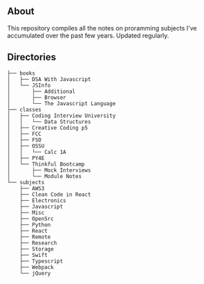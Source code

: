 ## About
This repository compiles all the notes on proramming subjects I've accumulated over the past few years. Updated regularly.

## Directories

```bash:contents
├── books
│   ├── DSA With Javascript
│   └── JSInfo
│       ├── Additional
│       ├── Browser
│       └── The Javascript Language
├── classes
│   ├── Coding Interview University
│   │   └── Data Structures
│   ├── Creative Coding p5
│   ├── FCC
│   ├── FSO
│   ├── OSSU
│   │   └── Calc 1A
│   ├── PY4E
│   └── Thinkful Bootcamp
│       ├── Mock Interviews
│       └── Module Notes
└── subjects
    ├── AWS3
    ├── Clean Code in React
    ├── Electronics
    ├── Javascript
    ├── Misc
    ├── OpenSrc
    ├── Python
    ├── React
    ├── Remote
    ├── Research
    ├── Storage
    ├── Swift
    ├── Typescript
    ├── Webpack
    └── jQuery
```